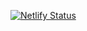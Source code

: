 [![Netlify Status](https://api.netlify.com/api/v1/badges/bb5cee8d-2b70-42e7-80ce-5ce4047be7f9/deploy-status)](https://app.netlify.com/sites/kaleidoscopic-banoffee-308c4b/deploys)